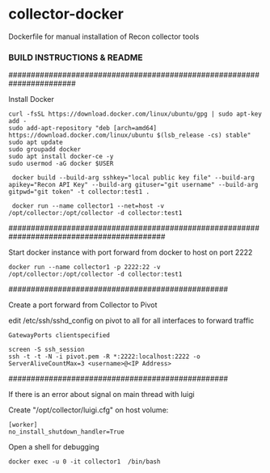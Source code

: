 # collector-docker
Dockerfile for manual installation of Recon collector tools


### BUILD INSTRUCTIONS & README

#######################################################################

Install Docker

```
curl -fsSL https://download.docker.com/linux/ubuntu/gpg | sudo apt-key add -
sudo add-apt-repository "deb [arch=amd64] https://download.docker.com/linux/ubuntu $(lsb_release -cs) stable"
sudo apt update
sudo groupadd docker
sudo apt install docker-ce -y
sudo usermod -aG docker $USER
```

```
 docker build --build-arg sshkey="local public key file" --build-arg apikey="Recon API Key" --build-arg gituser="git username" --build-arg gitpwd="git token" -t collector:test1 .
 
 docker run --name collector1 --net=host -v /opt/collector:/opt/collector -d collector:test1
```
 
 
###########################################################################################

Start docker instance with port forward from docker to host on port 2222


```
docker run --name collector1 -p 2222:22 -v /opt/collector:/opt/collector -d collector:test1
```

#################################################

Create a port forward from Collector to Pivot

edit /etc/ssh/sshd_config on pivot to all for all interfaces to forward traffic

```
GatewayPorts clientspecified
```


```
screen -S ssh_session
ssh -t -t -N -i pivot.pem -R *:2222:localhost:2222 -o ServerAliveCountMax=3 <username>@<IP Address>
```

#################################################

If there is an error about signal on main thread with luigi

Create "/opt/collector/luigi.cfg" on host volume:

    [worker]
    no_install_shutdown_handler=True
    
Open a shell for debugging

```
docker exec -u 0 -it collector1  /bin/bash
```

